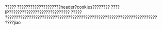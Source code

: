 ?????
        ????????????????????header?cookies????????
        ????IP????????????????????????????
?????
        ??????????????????????????????????????????????????????????????????????????jiao